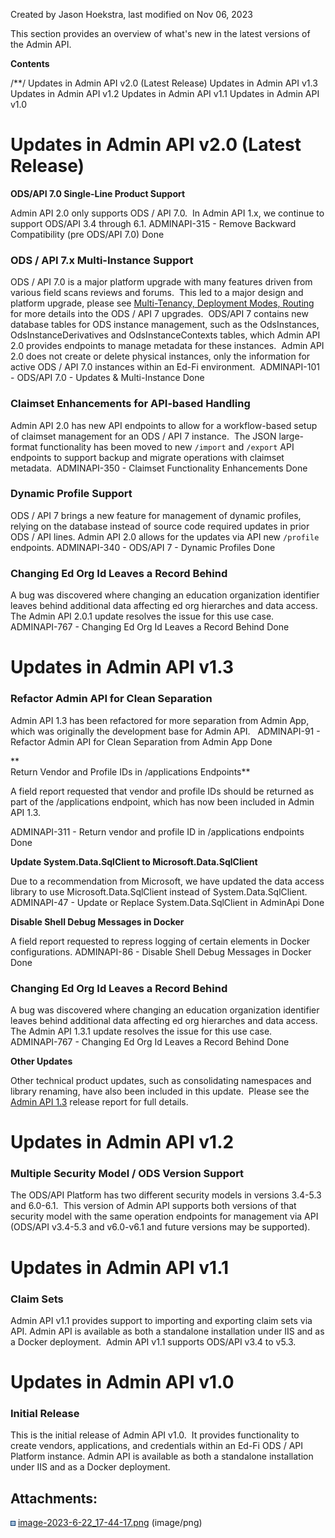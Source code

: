 Created by Jason Hoekstra, last modified on Nov 06, 2023

This section provides an overview of what's new in the latest versions of the Admin API.

**Contents**

/\*\*/ Updates in Admin API v2.0 (Latest Release) Updates in Admin API v1.3 Updates in Admin API v1.2 Updates in Admin API v1.1 Updates in Admin API v1.0

Updates in Admin API v2.0 (Latest Release)
==========================================

**ODS/API 7.0 Single-Line Product Support**

Admin API 2.0 only supports ODS / API 7.0.  In Admin API 1.x, we continue to support ODS/API 3.4 through 6.1. ADMINAPI-315 - Remove Backward Compatibility (pre ODS/API 7.0) Done

### ODS / API 7.x Multi-Instance Support

ODS / API 7.0 is a major platform upgrade with many features driven from various field scans reviews and forums.  This led to a major design and platform upgrade, please see [Multi-Tenancy, Deployment Modes, Routing](https://techdocs.ed-fi.org/display/EFTD/Multi-Tenancy%2C+Deployment+Modes%2C+Routing) for more details into the ODS / API 7 upgrades.  ODS/API 7 contains new database tables for ODS instance management, such as the OdsInstances, OdsInstanceDerivatives and OdsInstanceContexts tables, which Admin API 2.0 provides endpoints to manage metadata for these instances.  Admin API 2.0 does not create or delete physical instances, only the information for active ODS / API 7.0 instances within an Ed-Fi environment.  ADMINAPI-101 - ODS/API 7.0 - Updates & Multi-Instance Done

### Claimset Enhancements for API-based Handling

Admin API 2.0 has new API endpoints to allow for a workflow-based setup of claimset management for an ODS / API 7 instance.  The JSON large-format functionality has been moved to new `/import` and `/export` API endpoints to support backup and migrate operations with claimset metadata.  ADMINAPI-350 - Claimset Functionality Enhancements Done

### Dynamic Profile Support

ODS / API 7 brings a new feature for management of dynamic profiles, relying on the database instead of source code required updates in prior ODS / API lines. Admin API 2.0 allows for the updates via API new `/profile` endpoints. ADMINAPI-340 - ODS/API 7 - Dynamic Profiles Done

### Changing Ed Org Id Leaves a Record Behind

A bug was discovered where changing an education organization identifier leaves behind additional data affecting ed org hierarches and data access.  The Admin API 2.0.1 update resolves the issue for this use case.   ADMINAPI-767 - Changing Ed Org Id Leaves a Record Behind Done

Updates in Admin API v1.3 
==========================

### Refactor Admin API for Clean Separation

Admin API 1.3 has been refactored for more separation from Admin App, which was originally the development base for Admin API.   ADMINAPI-91 - Refactor Admin API for Clean Separation from Admin App Done

**  
Return Vendor and Profile IDs in /applications Endpoints**

A field report requested that vendor and profile IDs should be returned as part of the /applications endpoint, which has now been included in Admin API 1.3.

ADMINAPI-311 - Return vendor and profile ID in /applications endpoints Done

  

**Update System.Data.SqlClient to Microsoft.Data.SqlClient**

Due to a recommendation from Microsoft, we have updated the data access library to use Microsoft.Data.SqlClient instead of System.Data.SqlClient. ADMINAPI-47 - Update or Replace System.Data.SqlClient in AdminApi Done

**Disable Shell Debug Messages in Docker**

A field report requested to repress logging of certain elements in Docker configurations. ADMINAPI-86 - Disable Shell Debug Messages in Docker Done

### Changing Ed Org Id Leaves a Record Behind

A bug was discovered where changing an education organization identifier leaves behind additional data affecting ed org hierarches and data access.  The Admin API 1.3.1 update resolves the issue for this use case.   ADMINAPI-767 - Changing Ed Org Id Leaves a Record Behind Done

**Other Updates**

Other technical product updates, such as consolidating namespaces and library renaming, have also been included in this update.  Please see the [Admin API 1.3](https://tracker.ed-fi.org/projects/ADMINAPI/versions/15500#release-report-tab-body) release report for full details.

Updates in Admin API v1.2
=========================

### Multiple Security Model / ODS Version Support

The ODS/API Platform has two different security models in versions 3.4-5.3 and 6.0-6.1.  This version of Admin API supports both versions of that security model with the same operation endpoints for management via API (ODS/API v3.4-5.3 and v6.0-v6.1 and future versions may be supported).

Updates in Admin API v1.1
=========================

### Claim Sets

Admin API v1.1 provides support to importing and exporting claim sets via API. Admin API is available as both a standalone installation under IIS and as a Docker deployment.  Admin API v1.1 supports ODS/API v3.4 to v5.3.

Updates in Admin API v1.0
=========================

### Initial Release

This is the initial release of Admin API v1.0.  It provides functionality to create vendors, applications, and credentials within an Ed-Fi ODS / API Platform instance. Admin API is available as both a standalone installation under IIS and as a Docker deployment.

  

Attachments:
------------

![](images/icons/bullet_blue.gif) [image-2023-6-22\_17-44-17.png](attachments/170591045/170591046.png) (image/png)